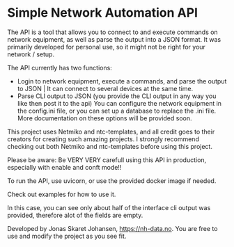 # Simple Network Automation API

The API is a tool that allows you to connect to and execute commands on network equipment, as well as parse the output into a JSON format. It was primarily developed for personal use, so it might not be right for your network / setup.


The API currently has two functions:
- Login to network equipment, execute a commands, and parse the output to JSON | It can connect to several devices at the same time.
- Parse CLI output to JSON (you provide the CLI output in any way you like then post it to the api)
You can configure the network equipment in the config.ini file, or you can set up a database to replace the .ini file. More documentation on these options will be provided soon.

This project uses Netmiko and ntc-templates, and all credit goes to their creators for creating such amazing projects.
I strongly recommend checking out both Netmiko and ntc-templates before using this project.

Please be aware: Be VERY VERY carefull using this API in production, especially with enable and conft mode!!

To run the API, use uvicorn, or use the provided docker image if needed.

Check out examples for how to use it.

In this case, you can see only about half of the interface cli output was provided, therefore alot of the fields are empty.

Developed by Jonas Skaret Johansen, https://nh-data.no. 
You are free to use and modify the project as you see fit.






